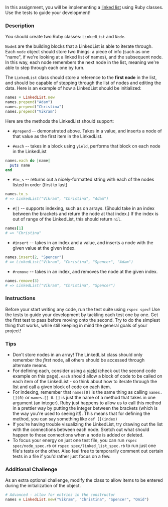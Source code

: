 In this assignment, you will be implementing a [linked list](linked-list-lesson) using Ruby classes. Use the tests to guide your development!

### Description

You should create two Ruby classes: `LinkedList` and `Node`.

`Node`s are the building blocks that a LinkedList is able to iterate through. Each `node` object should store two things: a piece of info (such as one "name", if we're looking at a linked list of names), and the subsequent node. In this way, each node remembers the next node in the list, meaning we're able to step through each one by turn.

The `LinkedList` class should store a reference to the **first node** in the list, and should be capable of stepping through the list of nodes and editing the data. Here is an example of how a LinkedList should be initialized:

```ruby
names = LinkedList.new
names.prepend("Adam")
names.prepend("Christina")
names.prepend("Vikram")
```

Here are the methods the LinkedList should support:

* `#prepend` -- demonstrated above. Takes in a value, and inserts a node of that value as the first item in the LinkedList.

* `#each` -- takes in a block using `yield`, performs that block on each node in the LinkedList
```ruby
names.each do |name|
  puts name
end
```
* `#to_s` -- returns out a nicely-formatted string with each of the nodes listed in order (first to last)
```ruby
names.to_s
# => LinkedList("Vikram", "Christina", "Adam")
```

* `#[]` -- supports indexing, such as on arrays. (Should take in an index between the brackets and return the node at that index.) If the index is out of range of the LinkedList, this should return `nil`.
```ruby
names[1]
# => "Christina"
```

* `#insert` -- takes in an index and a value, and inserts a node with the given value at the given index.
```ruby
names.insert(2, "Spencer")
# => LinkedList("Vikram", "Christina", "Spencer", "Adam")
```

* `#remove` -- takes in an index, and removes the node at the given index.
```ruby
names.remove(3)
# => LinkedList("Vikram", "Christina", "Spencer")
```

### Instructions
Before your start writing any code, run the test suite using `rspec spec`! Use the tests to guide your development by tackling each test one by one. Get the first test to pass before moving onto the second. Try to do the simplest thing that works, while still keeping in mind the general goals of your project!

### Tips
* Don't store nodes in an array! The LinkedList class should only remember the *first* node, all others should be accessed through alternate means.
* For defining each, consider using a [yield](http://rubymonk.com/learning/books/4-ruby-primer-ascent/chapters/18-blocks/lessons/54-yield) (check out the second code example on this page). `each` should allow a block of code to be called on each item of the LinkedList - so think about how to iterate through the list and call a given block of code on each item.
* For indexing, remember that `names[0]` is the same thing as calling `names.[](0)` or `names.[] 0`. `[]` is just the name of a method that takes in one argument (an integer). Ruby just happens to allow us to call this method in a prettier way by putting the integer between the brackets (which is the way you're used to seeing it!). This means that for defining the method, you can say something like `def [](index)`
* If you're having trouble visualizing the LinkedList, try drawing out the list with the connections between each node. Sketch out what should happen to those connections when a node is added or deleted.
* To focus your energy on just one test file, you can run `rspec spec/node_spec.rb` or `rspec spec/linked_list_spec.rb` to run just one file's tests or the other. Also feel free to temporarily comment out certain tests in a file if you'd rather just focus on a few.

### Additional Challenge

As an extra optional challenge, modify the class to allow items to be entered during the initialization of the object.

```ruby
# Advanced - allow for entries in the constructor
names = LinkedList.new("Vikram", "Christina", "Spencer", "Omid")
```
